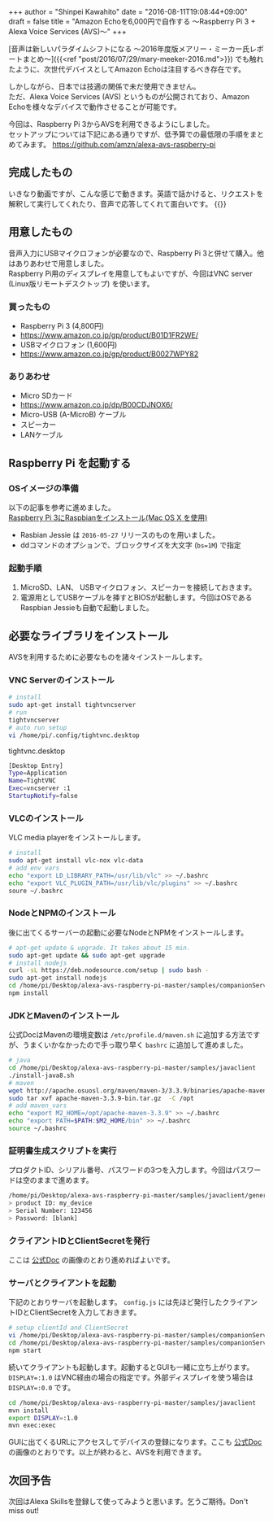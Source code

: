 +++
author = "Shinpei Kawahito"
date = "2016-08-11T19:08:44+09:00"
draft = false
title = "Amazon Echoを6,000円で自作する 〜Raspberry Pi 3 + Alexa Voice Services (AVS)〜"
+++

[音声は新しいパラダイムシフトになる 〜2016年度版メアリー・ミーカー氏レポートまとめ〜]({{<ref "post/2016/07/29/mary-meeker-2016.md">}}) でも触れたように、次世代デバイスとしてAmazon Echoは注目するべき存在です。  

しかしながら、日本では技適の関係で未だ使用できません。  
ただ、Alexa Voice Services (AVS) というものが公開されており、Amazon Echoを様々なデバイスで動作させることが可能です。

今回は、Raspberry Pi 3からAVSを利用できるようにしました。  
セットアップについては下記にある通りですが、低予算での最低限の手順をまとめてみます。
https://github.com/amzn/alexa-avs-raspberry-pi

## 完成したもの
いきなり動画ですが、こんな感じで動きます。英語で話かけると、リクエストを解釈して実行してくれたり、音声で応答してくれて面白いです。
{{<youtube fWubPL5_YaU>}}

## 用意したもの
音声入力にUSBマイクロフォンが必要なので、Raspberry Pi 3と併せて購入。他はありあわせで用意しました。  
Raspberry Pi用のディスプレイを用意してもよいですが、今回はVNC server (Linux版リモートデスクトップ) を使います。

### 買ったもの
- Raspberry Pi 3 (4,800円)
 - https://www.amazon.co.jp/gp/product/B01D1FR2WE/
- USBマイクロフォン (1,600円)
 - https://www.amazon.co.jp/gp/product/B0027WPY82

### ありあわせ
- Micro SDカード
 - https://www.amazon.co.jp/dp/B00CDJNOX6/
- Micro-USB (A-MicroB) ケーブル
- スピーカー
- LANケーブル

## Raspberry Pi を起動する
### OSイメージの準備
以下の記事を参考に進めました。  
[Raspberry Pi 3にRaspbianをインストール(Mac OS X を使用)](http://qiita.com/onlyindreams/items/acc70807b69b43e176bf)

* Rasbian Jessie は ```2016-05-27``` リリースのものを用いました。
* ddコマンドのオプションで、ブロックサイズを大文字 (```bs=1M```) で指定

### 起動手順
1. MicroSD、LAN、 USBマイクロフォン、スピーカーを接続しておきます。
1. 電源用としてUSBケーブルを挿すとBIOSが起動します。今回はOSであるRaspbian Jessieも自動で起動しました。

## 必要なライブラリをインストール
AVSを利用するために必要なものを諸々インストールします。

### VNC Serverのインストール

```sh
# install
sudo apt-get install tightvncserver
# run
tightvncserver
# auto run setup
vi /home/pi/.config/tightvnc.desktop
```
tightvnc.desktop
```sh
[Desktop Entry]
Type=Application
Name=TightVNC
Exec=vncserver :1
StartupNotify=false
```

### VLCのインストール
VLC media playerをインストールします。

```sh
# install
sudo apt-get install vlc-nox vlc-data
# add env vars
echo "export LD_LIBRARY_PATH=/usr/lib/vlc" >> ~/.bashrc
echo "export VLC_PLUGIN_PATH=/usr/lib/vlc/plugins" >> ~/.bashrc
soure ~/.bashrc
```

### NodeとNPMのインストール
後に出てくるサーバーの起動に必要なNodeとNPMをインストールします。

```sh
# apt-get update & upgrade. It takes about 15 min.
sudo apt-get update && sudo apt-get upgrade
# install nodejs
curl -sL https://deb.nodesource.com/setup | sudo bash -
sudo apt-get install nodejs
cd /home/pi/Desktop/alexa-avs-raspberry-pi-master/samples/companionService
npm install
```

### JDKとMavenのインストール
公式DocはMavenの環境変数は `/etc/profile.d/maven.sh` に追加する方法ですが、うまくいかなかったので手っ取り早く `bashrc` に追加して進めました。

```sh
# java
cd /home/pi/Desktop/alexa-avs-raspberry-pi-master/samples/javaclient
./install-java8.sh
# maven
wget http://apache.osuosl.org/maven/maven-3/3.3.9/binaries/apache-maven-3.3.9-bin.tar.gz
sudo tar xvf apache-maven-3.3.9-bin.tar.gz  -C /opt
# add maven_vars
echo "export M2_HOME=/opt/apache-maven-3.3.9" >> ~/.bashrc
echo "export PATH=$PATH:$M2_HOME/bin" >> ~/.bashrc
source ~/.bashrc
```

### 証明書生成スクリプトを実行
プロダクトID、シリアル番号、パスワードの3つを入力します。今回はパスワードは空のままで進めます。

```sh
/home/pi/Desktop/alexa-avs-raspberry-pi-master/samples/javaclient/generate.sh
> product ID: my_device
> Serial Number: 123456
> Password: [blank]
```

### クライアントIDとClientSecretを発行
ここは [公式Doc](https://github.com/amzn/alexa-avs-raspberry-pi#user-content-6---getting-started-with-alexa-voice-service) の画像のとおり進めればよいです。

### サーバとクライアントを起動
下記のとおりサーバを起動します。 `config.js` には先ほど発行したクライアントIDとClientSecretを入力しておきます。

```sh
# setup clientId and ClientSecret
vi /home/pi/Desktop/alexa-avs-raspberry-pi-master/samples/companionService/config.js
cd /home/pi/Desktop/alexa-avs-raspberry-pi-master/samples/companionService
npm start
```

続いてクライアントも起動します。起動するとGUIも一緒に立ち上がります。 `DISPLAY=:1.0` はVNC経由の場合の指定です。外部ディスプレイを使う場合は `DISPLAY=:0.0` です。

```sh
cd /home/pi/Desktop/alexa-avs-raspberry-pi-master/samples/javaclient
mvn install
export DISPLAY=:1.0
mvn exec:exec
```
GUIに出てくるURLにアクセスしてデバイスの登録になります。ここも [公式Doc](https://github.com/amzn/alexa-avs-raspberry-pi#user-content-10---obtain-authorization-from-login-with-amazon) の画像のとおりです。以上が終わると、AVSを利用できます。

## 次回予告
次回はAlexa Skillsを登録して使ってみようと思います。乞うご期待。Don't miss out!
